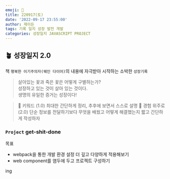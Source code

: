 ```yaml
---
emoji: 🌱
title: 220917(토)
date: '2022-09-17 23:55:00'
author: 제이든
tags: 기록 일지 성장 발전 개발
categories: 성장일지 JAVASCRIPT PROJECT
---
```


## 🪴 성장일지 2.0

책 `행복한 이기주의자(웨인 다이어)`의 내용에 자극받아 시작하는 소박한 `성장기록`

> 살아있는 꽃과 죽은 꽃은 어떻게 구별하는가?<br/>
> 성장하고 있는 것이 살아 있는 것이다.<br/>
> 생명의 유일한 증거는 성장이다!

> 🌳 키워드 (1.0)
> 최대한 간단하게 정리, 추후에 보면서 스스로 설명
> 🍉 경험 위주로 (2.0)
> 단순 정보를 전달하기보다 무엇을 배웠고 어떻게 해결했는지 짧고 간단하게 작성하자

### `Project` get-shit-done

목표

- webpack을 통한 개발 환경 설정 더 깊고 다양하게 적용해보기
- web component를 염두에 두고 프로젝트 구성하기

ing

```toc

```
